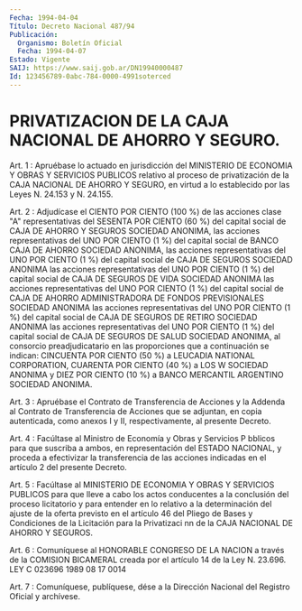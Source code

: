 ```yaml
---
Fecha: 1994-04-04
Título: Decreto Nacional 487/94
Publicación:
  Organismo: Boletín Oficial
  Fecha: 1994-04-07
Estado: Vigente
SAIJ: https://www.saij.gob.ar/DN19940000487
Id: 123456789-0abc-784-0000-4991soterced
---
```

# PRIVATIZACION DE LA CAJA NACIONAL DE AHORRO Y SEGURO.

<a id="1"></a>
Art. 1 : Apruébase lo actuado en jurisdicción del MINISTERIO DE ECONOMIA  Y  OBRAS  Y  SERVICIOS  PUBLICOS  relativo  al proceso de privatización de la CAJA NACIONAL DE AHORRO Y SEGURO, en  virtud  a lo establecido por las Leyes N. 24.153 y N. 24.155.

<a id="2"></a>
Art.  2  :  Adjudícase  el  CIENTO  POR  CIENTO (100 %) de las acciones clase "A" representativas del SESENTA  POR  CIENTO  (60 %) del  capital  social  de CAJA DE AHORRO Y SEGUROS SOCIEDAD ANONIMA, las acciones representativas  del  UNO POR CIENTO (1 %) del capital social  de  BANCO  CAJA DE AHORRO SOCIEDAD  ANONIMA,  las  acciones representativas del  UNO  POR  CIENTO  (1  %) del capital social de CAJA DE SEGUROS SOCIEDAD ANONIMA las acciones  representativas  del UNO  POR CIENTO (1 %) del capital social de CAJA DE SEGUROS DE VIDA SOCIEDAD  ANONIMA  las  acciones representativas del UNO POR CIENTO (1  %) del capital social  de  CAJA  DE  AHORRO  ADMINISTRADORA  DE FONDOS  PREVISIONALES SOCIEDAD ANONIMA las acciones representativas del UNO POR  CIENTO  (1 %) del capital social de CAJA DE SEGUROS DE RETIRO SOCIEDAD ANONIMA  las  acciones  representativas del UNO POR CIENTO  (1  %)  del  capital  social de CAJA DE  SEGUROS  DE  SALUD SOCIEDAD ANONIMA, al consorcio preadjudicatario en las proporciones que a continuación  se  indican:  CINCUENTA POR CIENTO (50 %) a LEUCADIA NATIONAL CORPORATION, CUARENTA  POR CIENTO (40 %) a    LOS  W  SOCIEDAD  ANONIMA  y  DIEZ POR CIENTO (10 %)  a  BANCO MERCANTIL ARGENTINO SOCIEDAD ANONIMA.

<a id="3"></a>
Art.  3 : Apruébase el Contrato de Transferencia de Acciones y la  Addenda  al  Contrato  de  Transferencia  de  Acciones  que  se adjuntan, en copia autenticada, como anexos I y II, respectivamente, al presente Decreto.

<a id="4"></a>
Art. 4 : Facúltase al Ministro de Economía y Obras y Servicios P bblicos  para  que suscriba a ambos, en representación del ESTADO NACIONAL, y proceda  a efectivizar la transferencia de las acciones indicadas en el artículo 2 del presente Decreto.

<a id="5"></a>
Art.  5  :  Facúltase  al  MINISTERIO  DE  ECONOMIA  Y OBRAS Y SERVICIOS  PUBLICOS  para que lleve a cabo los actos conducentes  a la  conclusión  del proceso  licitatorio  y  para  entender  en  lo relativo a la determinación  del ajuste de la oferta previsto en el artículo 46 del Pliego de Bases  y  Condiciones  de  la  Licitación para  la  Privatizaci  nn  de la CAJA NACIONAL DE AHORRO Y SEGUROS.

<a id="6"></a>
Art.  6  :  Comuníquese  al  HONORABLE CONGRESO DE LA NACION a través de la COMISION BICAMERAL creada  por  el  artículo  14 de la Ley N. 23.696. LEY C 023696 1989 08 17 0014

<a id="7"></a>
Art. 7 : Comuníquese, publíquese, dése a la Dirección Nacional del Registro Oficial y archívese.